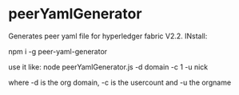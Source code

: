 # peerYamlGenerator
Generates peer yaml file for hyperledger fabric V2.2.
INstall:

npm i -g peer-yaml-generator

use it like:
node peerYamlGenerator.js -d domain -c 1 -u nick

where -d is the org domain, -c is the usercount and -u the orgname